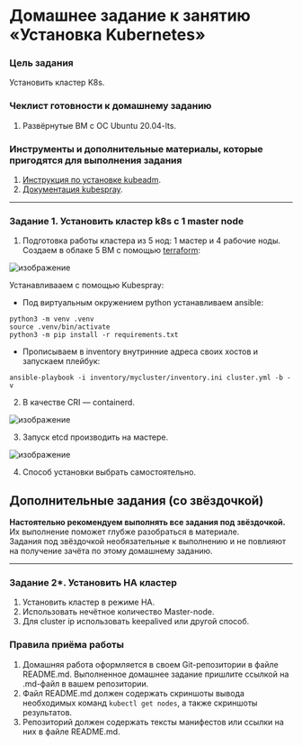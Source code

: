 # Домашнее задание к занятию «Установка Kubernetes»

### Цель задания

Установить кластер K8s.

### Чеклист готовности к домашнему заданию

1. Развёрнутые ВМ с ОС Ubuntu 20.04-lts.


### Инструменты и дополнительные материалы, которые пригодятся для выполнения задания

1. [Инструкция по установке kubeadm](https://kubernetes.io/docs/setup/production-environment/tools/kubeadm/create-cluster-kubeadm/).
2. [Документация kubespray](https://kubespray.io/).

-----

### Задание 1. Установить кластер k8s с 1 master node

1. Подготовка работы кластера из 5 нод: 1 мастер и 4 рабочие ноды.
Создаем в облаке 5 ВМ с помощью [terraform](vm):

  ![изображение](https://github.com/user-attachments/assets/9fdd30b1-65a8-48db-a36a-414d638ee9f4)

Устанавливааем с помощью Kubespray:
  -  Под виртуальным окружением python устанавливаем ansible:
  ```
  python3 -m venv .venv
  source .venv/bin/activate
  python3 -m pip install -r requirements.txt
  ```
  -  Прописываем в inventory внутринние адреса своих хостов и запускаем плейбук:
  ```
  ansible-playbook -i inventory/mycluster/inventory.ini cluster.yml -b -v
  ```

2. В качестве CRI — containerd.

  ![изображение](https://github.com/user-attachments/assets/d81fd605-9628-45fd-b5a5-8983b3ad9cef)

3. Запуск etcd производить на мастере.

  ![изображение](https://github.com/user-attachments/assets/afb638f2-a18b-4744-9bcb-d6f38dff8f5c)

4. Способ установки выбрать самостоятельно.

## Дополнительные задания (со звёздочкой)

**Настоятельно рекомендуем выполнять все задания под звёздочкой.** Их выполнение поможет глубже разобраться в материале.   
Задания под звёздочкой необязательные к выполнению и не повлияют на получение зачёта по этому домашнему заданию. 

------
### Задание 2*. Установить HA кластер

1. Установить кластер в режиме HA.
2. Использовать нечётное количество Master-node.
3. Для cluster ip использовать keepalived или другой способ.

### Правила приёма работы

1. Домашняя работа оформляется в своем Git-репозитории в файле README.md. Выполненное домашнее задание пришлите ссылкой на .md-файл в вашем репозитории.
2. Файл README.md должен содержать скриншоты вывода необходимых команд `kubectl get nodes`, а также скриншоты результатов.
3. Репозиторий должен содержать тексты манифестов или ссылки на них в файле README.md.
